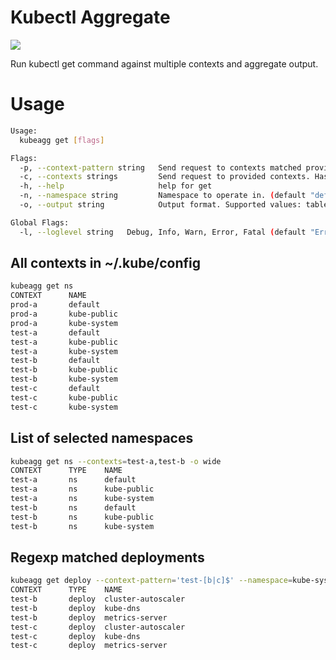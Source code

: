 # Kubectl Aggregate
![](https://github.com/daftping/kubeagg/workflows/Go/badge.svg)

Run kubectl get command against multiple contexts and aggregate output.

# Usage
```bash
Usage:
  kubeagg get [flags]

Flags:
  -p, --context-pattern string   Send request to contexts matched provided regexp. Ignored if --contexts is provided. (default ".*")
  -c, --contexts strings         Send request to provided contexts. Has precedence over --context-pattern.(default: '', --context-pattern is used)
  -h, --help                     help for get
  -n, --namespace string         Namespace to operate in. (default "default")
  -o, --output string            Output format. Supported values: table, wide, json. (default "table")

Global Flags:
  -l, --loglevel string   Debug, Info, Warn, Error, Fatal (default "Error")
```
## All contexts in ~/.kube/config
```bash
kubeagg get ns
CONTEXT      NAME
prod-a       default
prod-a       kube-public
prod-a       kube-system
test-a       default
test-a       kube-public
test-a       kube-system
test-b       default
test-b       kube-public
test-b       kube-system
test-c       default
test-c       kube-public
test-c       kube-system
```
## List of selected namespaces
```bash
kubeagg get ns --contexts=test-a,test-b -o wide
CONTEXT      TYPE    NAME
test-a       ns      default
test-a       ns      kube-public
test-a       ns      kube-system
test-b       ns      default
test-b       ns      kube-public
test-b       ns      kube-system
```
## Regexp matched deployments
```bash
kubeagg get deploy --context-pattern='test-[b|c]$' --namespace=kube-system -o wide 
CONTEXT      TYPE    NAME
test-b       deploy  cluster-autoscaler
test-b       deploy  kube-dns
test-b       deploy  metrics-server
test-c       deploy  cluster-autoscaler
test-c       deploy  kube-dns
test-c       deploy  metrics-server

```
